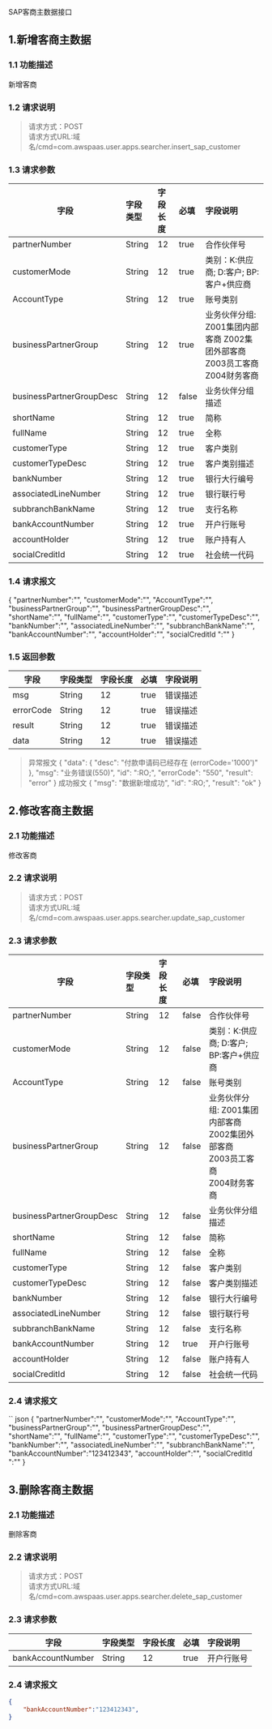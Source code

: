 SAP客商主数据接口
## 1.新增客商主数据
### 1.1 功能描述
新增客商
### 1.2 请求说明
> 请求方式：POST<br>
请求方式URL:域名/cmd=com.awspaas.user.apps.searcher.insert_sap_customer
### 1.3 请求参数
字段          | 字段类型  | 字段长度| 必填| 字段说明
--------------|:-----------|:-----------|:-----------|:-----------
partnerNumber| String      |12          | true|      合作伙伴号
customerMode | String      |12          | true|      类别：K:供应商; D:客户; BP:客户+供应商
AccountType  | String      |12          | true|      账号类别
businessPartnerGroup | String      |12  | true|      业务伙伴分组: Z001集团内部客商 Z002集团外部客商 Z003员工客商 Z004财务客商
businessPartnerGroupDesc| String  |12   |false|      业务伙伴分组描述
shortName    | String      |12          | true|    简称  
fullName     | String      |12          | true|       全称  
customerType | String      |12          | true|     客户类别 
customerTypeDesc| String   |12          | true|   客户类别描述    
bankNumber   | String      |12          | true|    银行大行编号 
associatedLineNumber|String|12          | true|      银行联行号
subbranchBankName| String  |12          | true|     支行名称 
bankAccountNumber| String  |12          | true|    开户行账号  
accountHolder| String      |12          | true|     账户持有人
socialCreditId| String     |12          | true|     社会统一代码 
### 1.4 请求报文
{
    "partnerNumber":"",
    "customerMode":"",
    "AccountType":"",
    "businessPartnerGroup":"",
    "businessPartnerGroupDesc":"",
    "shortName":"",
    "fullName":"",
    "customerType":"",
    "customerTypeDesc":"",
    "bankNumber":"",
    "associatedLineNumber":"",
    "subbranchBankName":"",
    "bankAccountNumber":"",
    "accountHolder":"",
    "socialCreditId ":""
}

### 1.5 返回参数
字段          | 字段类型  | 字段长度| 必填| 字段说明
--------------|:-----------|:-----------|:-----------|:-----------
msg           | String      |12          | true|     错误描述 
errorCode     | String      |12          | true|     错误描述 
result        | String      |12          | true|     错误描述 
data          | String      |12          | true|     错误描述 

> 异常报文 
{
    "data": {
        "desc": "付款申请码已经存在 (errorCode='1000')"
    },
    "msg": "业务错误(550)",
    "id": ":RO;",
    "errorCode": "550",
    "result": "error"
}
> 成功报文
{
    "msg": "数据新增成功",
    "id": ":RO;",
    "result": "ok"
}
## 2.修改客商主数据
### 2.1 功能描述
修改客商
### 2.2 请求说明
> 请求方式：POST<br>
请求方式URL:域名/cmd=com.awspaas.user.apps.searcher.update_sap_customer
### 2.3 请求参数
字段          | 字段类型  | 字段长度| 必填| 字段说明
--------------|:-----------|:-----------|:-----------|:-----------
partnerNumber| String      |12          |false|      合作伙伴号
customerMode | String      |12          |false|      类别：K:供应商; D:客户; BP:客户+供应商
AccountType  | String      |12          |false|      账号类别
businessPartnerGroup | String |12       |false|      业务伙伴分组: Z001集团内部客商 <br>Z002集团外部客商 <br>Z003员工客商 <br>Z004财务客商
businessPartnerGroupDesc| String  |12   |false|      业务伙伴分组描述
shortName    | String      |12          |false|    简称  
fullName     | String      |12          |false|       全称  
customerType | String      |12          |false|     客户类别 
customerTypeDesc| String   |12          |false|   客户类别描述    
bankNumber   | String      |12          |false|    银行大行编号 
associatedLineNumber|String|12          |false|      银行联行号
subbranchBankName| String  |12          |false|     支行名称 
bankAccountNumber| String  |12          | true|    开户行账号  
accountHolder| String      |12          |false|     账户持有人
socialCreditId| String     |12          |false|     社会统一代码 
### 2.4 请求报文
`` json
{
    "partnerNumber":"",
    "customerMode":"",
    "AccountType":"",
    "businessPartnerGroup":"",
    "businessPartnerGroupDesc":"",
    "shortName":"",
    "fullName":"",
    "customerType":"",
    "customerTypeDesc":"",
    "bankNumber":"",
    "associatedLineNumber":"",
    "subbranchBankName":"",
    "bankAccountNumber":"123412343",
    "accountHolder":"",
    "socialCreditId ":""
}

## 3.删除客商主数据
### 2.1 功能描述
删除客商
### 2.2 请求说明
> 请求方式：POST<br>
请求方式URL:域名/cmd=com.awspaas.user.apps.searcher.delete_sap_customer
### 2.3 请求参数
字段          | 字段类型  | 字段长度| 必填| 字段说明
--------------|:-----------|:-----------|:-----------|:-----------
bankAccountNumber| String  |12          | true|    开户行账号  
### 2.4 请求报文
``` json
{
    "bankAccountNumber":"123412343",
}



